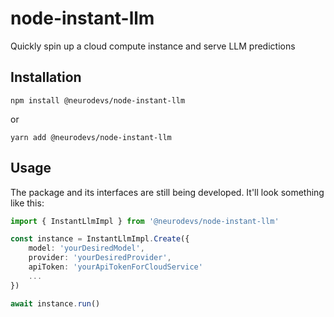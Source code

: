 # node-instant-llm
Quickly spin up a cloud compute instance and serve LLM predictions

## Installation

`npm install @neurodevs/node-instant-llm`

or 

`yarn add @neurodevs/node-instant-llm`

## Usage

The package and its interfaces are still being developed. It'll look something like this:

```typescript
import { InstantLlmImpl } from '@neurodevs/node-instant-llm'

const instance = InstantLlmImpl.Create({
    model: 'yourDesiredModel',
    provider: 'yourDesiredProvider',
    apiToken: 'yourApiTokenForCloudService'
    ...
})

await instance.run()
```
